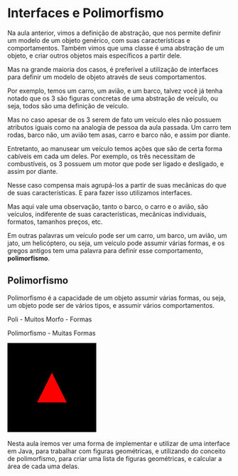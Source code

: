 # Interfaces e Polimorfismo

Na aula anterior, vimos a definição de abstração, que nos permite definir um modelo de um objeto genérico, com suas características e comportamentos. Também vimos que uma classe é uma abstração de um objeto, e criar outros objetos mais específicos a partir dele.

Mas na grande maioria dos casos, é preferível a utilização de interfaces para definir um modelo de objeto através de seus comportamentos.

Por exemplo, temos um carro, um avião, e um barco, talvez você já tenha notado que os 3 são figuras
concretas de uma abstração de veículo, ou seja, todos são uma definição de veículo.

Mas no caso apesar de os 3 serem de fato um veículo eles não possuem atributos iguais como na analogia de pessoa da aula passada. Um carro tem rodas, barco não, um avião tem asas, carro e barco não, e assim por diante.

Entretanto, ao manusear um veículo temos ações que são de certa forma cabíveis em cada um deles. Por exemplo,
os três necessitam de combustíveis, os 3 possuem um motor que pode ser ligado e desligado, e assim por diante.

Nesse caso compensa mais agrupá-los a partir de suas mecânicas do que de suas características.
E para fazer isso utilizamos interfaces.

Mas aqui vale uma observação, tanto o barco, o carro e o avião, são veículos, indiferente de suas características, mecânicas individuais, formatos, tamanhos preços, etc.

Em outras palavras um veículo pode ser um carro, um barco, um avião, um jato, um helicóptero, ou seja, um veículo pode
assumir várias formas, e os gregos antigos tem uma palavra para definir esse comportamento, **polimorfismo**.

## Polimorfismo 

Polimorfismo é a capacidade de um objeto assumir várias formas, ou seja, um objeto pode ser de vários tipos, e
assumir vários comportamentos.

Poli - Muitos
Morfo - Formas

Polimorfismo - Muitas Formas

![200w.gif](200w.gif)

Nesta aula iremos ver uma forma de implementar e utilizar de uma interface em Java, para 
trabalhar com figuras geométricas, e utilizando do conceito de polimorfismo, para criar
uma lista de figuras geométricas, e calcular a área de cada uma delas.
